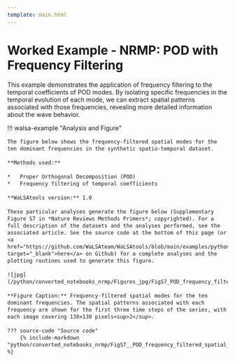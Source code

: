 ```yaml
---
template: main.html
---
```


# Worked Example - NRMP: POD with Frequency Filtering

This example demonstrates the application of frequency filtering to the temporal coefficients of POD modes. By isolating specific frequencies in the temporal evolution of each mode, we can extract spatial patterns associated with those frequencies, revealing more detailed information about the wave behavior.

!!! walsa-example "Analysis and Figure"

    The figure below shows the frequency-filtered spatial modes for the ten dominant frequencies in the synthetic spatio-temporal dataset.

    **Methods used:**

    *   Proper Orthogonal Decomposition (POD)
    *   Frequency filtering of temporal coefficients

    **WaLSAtools version:** 1.0

    These particular analyses generate the figure below (Supplementary Figure S7 in *Nature Reviews Methods Primers*; copyrighted). For a full description of the datasets and the analyses performed, see the associated article. See the source code at the bottom of this page (or <a href="https://github.com/WaLSAteam/WaLSAtools/blob/main/examples/python/Worked_examples__NRMP/FigS7__POD_frequency_filtered_spatial_modes.ipynb" target="_blank">here</a> on Github) for a complete analyses and the plotting routines used to generate this figure.

    ![jpg](/python/converted_notebooks_nrmp/Figures_jpg/FigS7_POD_frequency_filtered_spatial_modes.jpg)

    **Figure Caption:** Frequency-filtered spatial modes for the ten dominant frequencies. The spatial patterns associated with each frequency are shown for the first three time steps of the series, with each image covering 130×130 pixels<sup>2</sup>.

    ??? source-code "Source code"
        {% include-markdown "python/converted_notebooks_nrmp/FigS7__POD_frequency_filtered_spatial_modes.md" %}

<br>

